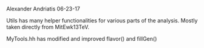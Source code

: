 Alexander Andriatis 06-23-17

Utils has many helper functionalities for various parts of the analysis.
Mostly taken directly from MitEwk13TeV.

MyTools.hh has modified and improved flavor() and fillGen()
